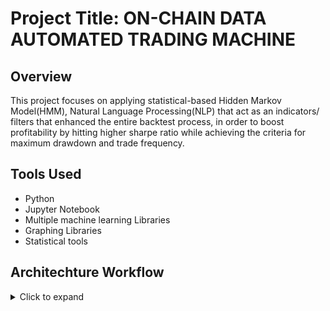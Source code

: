 # Project Title: ON-CHAIN DATA AUTOMATED TRADING MACHINE
## Overview
This project focuses on applying statistical-based Hidden Markov Model(HMM), Natural Language Processing(NLP) that act as an indicators/ filters that enhanced the entire backtest process, in order to boost profitability by hitting higher sharpe ratio while achieving the criteria for maximum drawdown and trade frequency.

## Tools Used
- Python
- Jupyter Notebook
- Multiple machine learning Libraries
- Graphing Libraries
- Statistical tools
  
## Architechture Workflow
 <details>
      <summary>Click to expand</summary>

      Here's some hidden content!

      - Point A
      - Point B

    </details>
### HMM Backbone
  #### Part 1 - Obtaining Datas and Identify Basic Relationships
  - Features input for visualisation (from distinct endpoints, merged)
    ```
     Prioritising exchange flow endpoints like flow_mean, flow_total and transatction_count, also includes inflow,
     outflow and netflow endpoints
     Merging into a CSV file through initial data preprocessing (splitted hourly, 5 years' data)
     Prevent redundant request to read data each time
     Enhancing
    ```
  - Correlation tables between features
   
  - Frequency plots against features
  #### Part 2 - Optimising Model Selection
  - Model selection using BIC (Bayesian Information Criterion), AIC (Akaike Information Criterion) and Silhouette score
  - Statistical approach on choosing optimised model
  - Elbow Plots which visualize the minimisation process, States prediction
  - Regime Classification and Distribution Plots
  - Statistial-based Regime Analysis
  #### Part 3 - Regime Transition Handling
  - Keeptrack regime transition by count
  - Probabilities Conversion
  - Correlation tables between regimes (from and to)
  - Regime Interpretation based on features
  #### Part 4 - Transition Precision Simulation
   - Train and Test Set Splitting from Original Datasets （supervised learning)
   - Visualisations to indicate precision
   - Regime Prediction Accuracy
   - Regime Transition Detection Accuracy

 
### NLP Support

4. LSTM_CNN OHLCV
5. Data Manipulation
6. HMM NLP Signals Integration
7. Features Engineering
8. Weightage Control and Application
9. Backtesting and ForwardTesting
 - Parameter tuning for optimal number of regimes

  
